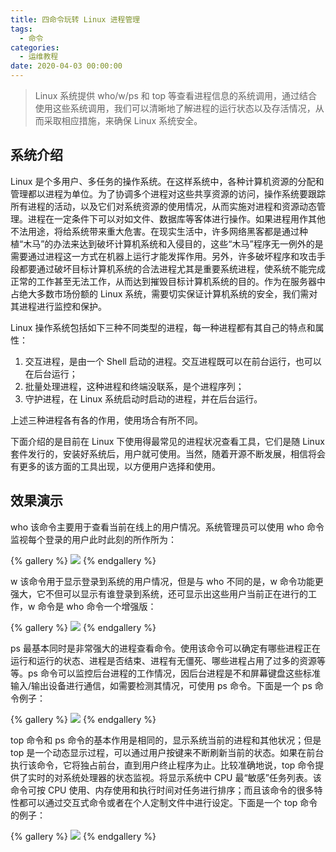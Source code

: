 ```yaml
---
title: 四命令玩转 Linux 进程管理
tags:
  - 命令
categories:
  - 运维教程
date: 2020-04-03 00:00:00
---
```


> Linux 系统提供 who/w/ps 和 top 等查看进程信息的系统调用，通过结合使用这些系统调用，我们可以清晰地了解进程的运行状态以及存活情况，从而采取相应措施，来确保 Linux 系统安全。

<!-- more -->

## 系统介绍

Linux 是个多用户、多任务的操作系统。在这样系统中，各种计算机资源的分配和管理都以进程为单位。为了协调多个进程对这些共享资源的访问，操作系统要跟踪所有进程的活动，以及它们对系统资源的使用情况，从而实施对进程和资源动态管理。进程在一定条件下可以对如文件、数据库等客体进行操作。如果进程用作其他不法用途，将给系统带来重大危害。在现实生活中，许多网络黑客都是通过种植“木马”的办法来达到破坏计算机系统和入侵目的，这些“木马”程序无一例外的是需要通过进程这一方式在机器上运行才能发挥作用。另外，许多破坏程序和攻击手段都要通过破坏目标计算机系统的合法进程尤其是重要系统进程，使系统不能完成正常的工作甚至无法工作，从而达到摧毁目标计算机系统的目的。作为在服务器中占绝大多数市场份额的 Linux 系统，需要切实保证计算机系统的安全，我们需对其进程进行监控和保护。

Linux 操作系统包括如下三种不同类型的进程，每一种进程都有其自己的特点和属性：

1. 交互进程，是由一个 Shell 启动的进程。交互进程既可以在前台运行，也可以在后台运行；
2. 批量处理进程，这种进程和终端没联系，是个进程序列；
3. 守护进程，在 Linux 系统启动时启动的进程，并在后台运行。

上述三种进程各有各的作用，使用场合有所不同。

下面介绍的是目前在 Linux 下使用得最常见的进程状况查看工具，它们是随 Linux 套件发行的，安装好系统后，用户就可使用。当然，随着开源不断发展，相信将会有更多的该方面的工具出现，以方便用户选择和使用。

## 效果演示

who 该命令主要用于查看当前在线上的用户情况。系统管理员可以使用 who 命令监视每个登录的用户此时此刻的所作所为：

{% gallery %}
![](https://cdn.dusays.com/2020/04/207-1.jpg/1)
{% endgallery %}

w 该命令用于显示登录到系统的用户情况，但是与 who 不同的是，w 命令功能更强大，它不但可以显示有谁登录到系统，还可显示出这些用户当前正在进行的工作，w 命令是 who 命令一个增强版：

{% gallery %}
![](https://cdn.dusays.com/2020/04/207-2.jpg/1)
{% endgallery %}

ps 最基本同时是非常强大的进程查看命令。使用该命令可以确定有哪些进程正在运行和运行的状态、进程是否结束、进程有无僵死、哪些进程占用了过多的资源等等。ps 命令可以监控后台进程的工作情况，因后台进程是不和屏幕键盘这些标准输入/输出设备进行通信，如需要检测其情况，可使用 ps 命令。下面是一个 ps 命令例子：

{% gallery %}
![](https://cdn.dusays.com/2020/04/207-3.jpg/1)
{% endgallery %}

top 命令和 ps 命令的基本作用是相同的，显示系统当前的进程和其他状况；但是 top 是一个动态显示过程，可以通过用户按键来不断刷新当前的状态。如果在前台执行该命令，它将独占前台，直到用户终止程序为止。比较准确地说，top 命令提供了实时的对系统处理器的状态监视。将显示系统中 CPU 最“敏感”任务列表。该命令可按 CPU 使用、内存使用和执行时间对任务进行排序；而且该命令的很多特性都可以通过交互式命令或者在个人定制文件中进行设定。下面是一个 top 命令的例子：

{% gallery %}
![](https://cdn.dusays.com/2020/04/207-4.jpg/1)
{% endgallery %}